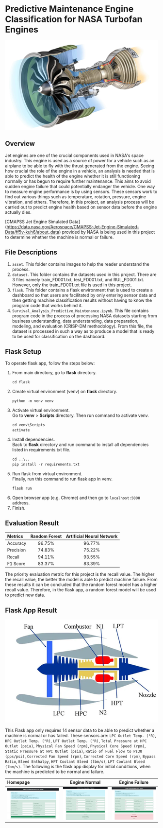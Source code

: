 # Predictive Maintenance Engine Classification for NASA Turbofan Engines

<p align="center">
  <img src="asset/jet-engine.png">
</p>

## Overview
Jet engines are one of the crucial components used in NASA's space industry. This engine is used as a source of power for a vehicle such as an airplane to be able to fly with the thrust generated from the engine. Seeing how crucial the role of the engine in a vehicle, an analysis is needed that is able to predict the health of the engine whether it is still functioning normally or has begun to require further maintenance. This aims to avoid sudden engine failure that could potentially endanger the vehicle. One way to measure engine performance is by using sensors. These sensors work to find out various things such as temperature, rotation, pressure, engine vibration, and others. Therefore, in this project, an analysis process will be carried out to predict engine health based on sensor data before the engine actually dies.

[CMAPSS Jet Engine Simulated Data]
(https://data.nasa.gov/Aerospace/CMAPSS-Jet-Engine-Simulated-Data/ff5v-kuh6/about_data)
provided by NASA is being used in this project to determine whether the machine is normal or failure.

## File Descriptions

1. `asset`. This folder contains images to help the reader understand the process.
2. `dataset`. This folder contains the datasets used in this project. There are 3 files namely train_FD001.txt, test_FD001.txt, and RUL_FD001.txt. However, only the train_FD001.txt file is used in this project.
3. `flask`. This folder contains a flask environment that is used to create a dashboard so that users are facilitated by only entering sensor data and then getting machine classification results without having to know the program code that works behind it.
4. `Survival_Analysis_Predictive_Maintenance.ipynb`. This file contains program code in the process of processing NASA datasets starting from business understanding, data understanding, data preparation, modeling, and evaluation (CRISP-DM methodology). From this file, the dataset is processed in such a way as to produce a model that is ready to be used for classification on the dashboard.

## Flask Setup
To operate flask app, follow the steps below:
1. From main directory, go to **flask** directory.  
   ```python
   cd flask
   ````
2. Create virtual environment (venv) on **flask** directory.  
   ```python
   python -m venv venv
   ```
3. Activate virtual environment.  
   Go to **venv** > **Scripts** directory. Then run command to activate venv.  
   ```python
   cd venv\Scripts 
   activate
   ```
4. Install dependencies.  
   Back to **flask** directory and run command to install all dependencies listed in requirements.txt file.  
   ```python
   cd ..\.. 
   pip install -r requirements.txt
   ```
5. Run flask from virtual environment.  
   Finally, run this command to run flask app in venv.  
   ```python
   flask run
   ```
6. Open browser app (e.g. Chrome) and then go to `localhost:5000` address.
7. Finish.

## Evaluation Result
|    Metrics   | Random Forest | Artificial Neural Network |
| :---         |     :---:     |           :---:           |
| Accuracy     | 96.75%        | 96.77%                    |
| Precision    | 74.83%        | 75.22%                    |
| Recall       | 94.11%        | 93.55%                    |
| F1 Score     | 83.37%        | 83.39%                    |

The priority evaluation metric for this project is the recall value. The higher the recall value, the better the model is able to predict machine failure. From these results it can be concluded that the random forest model has a higher recall value. Therefore, in the flask app, a random forest model will be used to predict new data.

## Flask App Result
<p align="center">
  <img src="asset/engine-description.png">
</p>

This Flask app only requires 14 sensor data to be able to predict whether a machine is normal or has failed. These sensors are: `LPC Outlet Temp. (°R)`, `HPC Outlet Temp. (°R)`, `LPT Outlet Temp. (°R)`, `Total Pressure at HPC Outlet (psia)`, `Physical Fan Speed (rpm)`, `Physical Core Speed (rpm)`, `Static Pressure at HPC Outlet (psia)`, `Ratio of Fuel Flow to Ps30 (pps/psi)`, `Corrected Fan Speed (rpm)`, `Corrected Core Speed (rpm)`, `Bypass Ratio`, `Bleed Enthalpy`, `HPT Coolant Bleed (lbm/s)`, `LPT Coolant Bleed (lbm/s)`. The following is the flask app display for initial conditions, when the machine is predicted to be normal and failure.

|            Homepage            |              Engine Normal             |             Engine Failure              |
|              :---              |                  :---:                 |                  :---:                  |
| ![](asset/tampilan-awal.jpeg)  | ![](asset/tampilan-mesin-normal.jpeg)  | ![](asset/tampilan-mesin-failure.jpeg)  |
